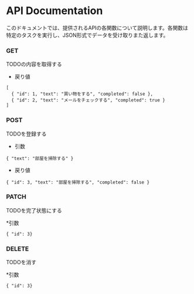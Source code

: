 # API Documentation

このドキュメントでは、提供されるAPIの各関数について説明します。各関数は特定のタスクを実行し、JSON形式でデータを受け取りまた返します。  

### GET
TODOの内容を取得する

* 戻り値
```
[
  { "id": 1, "text": "買い物をする", "completed": false },
  { "id": 2, "text": "メールをチェックする", "completed": true }
]
```

### POST
TODOを登録する

* 引数
```
{ "text": "部屋を掃除する" }
```

* 戻り値
```
{ "id": 3, "text": "部屋を掃除する", "completed": false }
```

### PATCH 
TODOを完了状態にする

*引数
```
{ "id": 3}
```

### DELETE
TODOを消す

*引数
```
{ "id": 3}
```

  

